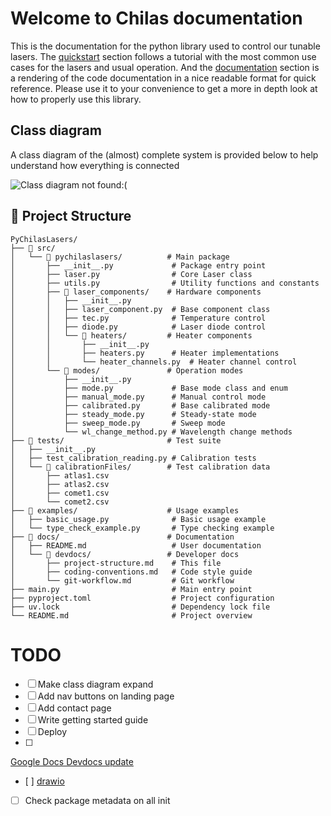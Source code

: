 # Welcome to Chilas documentation

This is the documentation for the python library used to control our tunable lasers. The [quickstart](quickstart.md) section follows a tutorial with the most common use cases for the lasers and usual operation. And the [documentation](package/index.md) section is a rendering of the code documentation in a nice readable format for quick reference. Please use it to your convenience to get a more in depth look at how to properly use this library.

## Class diagram

A class diagram of the (almost) complete system is provided below to help understand how everything is connected

![Class diagram not found:(](assets/diagrams/Class_diagram.drawio)


## 📁 Project Structure

```
PyChilasLasers/
├── 📁 src/
│   └── 📁 pychilaslasers/          # Main package
│       ├── __init__.py             # Package entry point
│       ├── laser.py                # Core Laser class
│       ├── utils.py                # Utility functions and constants
│       ├── 📁 laser_components/    # Hardware components
│       │   ├── __init__.py
│       │   ├── laser_component.py  # Base component class
│       │   ├── tec.py              # Temperature control
│       │   ├── diode.py            # Laser diode control
│       │   └── 📁 heaters/         # Heater components
│       │       ├── __init__.py
│       │       ├── heaters.py      # Heater implementations
│       │       └── heater_channels.py  # Heater channel control
│       └── 📁 modes/               # Operation modes
│           ├── __init__.py
│           ├── mode.py             # Base mode class and enum
│           ├── manual_mode.py      # Manual control mode
│           ├── calibrated.py       # Base calibrated mode
│           ├── steady_mode.py      # Steady-state mode
│           ├── sweep_mode.py       # Sweep mode
│           └── wl_change_method.py # Wavelength change methods
├── 📁 tests/                       # Test suite
│   ├── __init__.py
│   ├── test_calibration_reading.py # Calibration tests
│   └── 📁 calibrationFiles/        # Test calibration data
│       ├── atlas1.csv
│       ├── atlas2.csv
│       ├── comet1.csv
│       └── comet2.csv
├── 📁 examples/                    # Usage examples
│   ├── basic_usage.py              # Basic usage example
│   └── type_check_example.py       # Type checking example
├── 📁 docs/                        # Documentation
│   ├── README.md                   # User documentation
│   └── 📁 devdocs/                 # Developer docs
│       ├── project-structure.md    # This file
│       ├── coding-conventions.md   # Code style guide
│       └── git-workflow.md         # Git workflow
├── main.py                         # Main entry point
├── pyproject.toml                  # Project configuration
├── uv.lock                         # Dependency lock file
└── README.md                       # Project overview
```



# TODO

- [ ] Make class diagram expand
- [ ] Add nav buttons on landing page
- [ ] Add contact page
- [ ] Write getting started guide
- [ ] Deploy
- [ ] 
[Google Docs Devdocs update](https://mkdocstrings.github.io/griffe/reference/docstrings/#google-sections) 
- [ ] 
[drawio](https://github.com/LukeCarrier/mkdocs-drawio-exporter)
- [ ] Check package metadata on all init